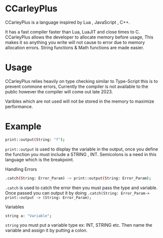# CCarleyPlus

CCarleyPlus is a language inspired by Lua , JavaScript , C++.

It has a fast compiler faster than Lua, LuaJIT and close times to C. CCarleyPlus allows the developer to allocate memory before usage, This makes it so anything you write will not cause to error due to memory allocation errors. String functions & Math functions are made easier.


# Usage

CCarleyPlus relies heavily on type checking similar to Type-Script this is to prevent commone errors, Currently the compiler is not available to the public however the compiler will come out late 2023.

Varibles which are not used will not be stored in the memory to maximize performance.

# Example

```sh
print::output(String: "f");
```
`print::output` is used to display the variable in the output, once you define the function you must include a STRING , INT. Semicolons is a need in this language which is the breakpoint.

Handling Errors

```sh
.catch(String: Error_Param) -> print::output(String: Error_Param);
```
`.catch` is used to catch the error then you must pass the type and variable. Once passed you can output it by doing `.catch(String: Error_Param-> print::output -> (String: Error_Param);` 

Variables

```sh
string a: "Variable";
```
`string` you must put a variable type ex: INT, STRING etc. Then name the variable and assign it by putting a colon.

